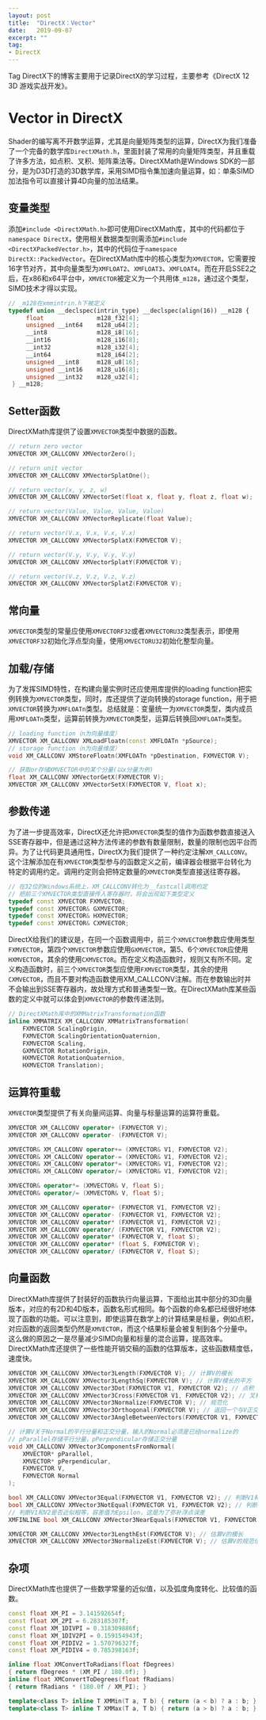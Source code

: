 ```yaml
---
layout: post
title:  "DirectX：Vector"
date:   2019-09-07
excerpt: ""
tag:
- DirectX
---
```


Tag DirectX下的博客主要用于记录DirectX的学习过程，主要参考《DirectX 12 3D 游戏实战开发》。

# Vector in DirectX

Shader的编写离不开数学运算，尤其是向量矩阵类型的运算，DirectX为我们准备了一个完备的数学库`DirectXMath.h`，里面封装了常用的向量矩阵类型，并且重载了许多方法，如点积、叉积、矩阵乘法等。DirectXMath是Windows SDK的一部分，是为D3D打造的3D数学库，采用SIMD指令集加速向量运算，如：单条SIMD加法指令可以直接计算4D向量的加法结果。

## 变量类型

添加`#include <DirectXMath.h>`即可使用DirectXMath库，其中的代码都位于`namespace DirectX`，使用相关数据类型则需添加`#include <DirectXPackedVector.h>`，其中的代码位于`namespace DirectX::PackedVector`。在DirectXMath库中的核心类型为`XMVECTOR`，它需要按16字节对齐，其中向量类型为`XMFLOAT2`、`XMFLOAT3`、`XMFLOAT4`。而在开启SSE2之后，在x86和x64平台中，`XMVECTOR`被定义为一个共用体`_m128`，通过这个类型，SIMD技术才得以实现。

```c++
// _m128在xmmintrin.h下被定义
typedef union __declspec(intrin_type) __declspec(align(16)) __m128 {
     float               m128_f32[4];
     unsigned __int64    m128_u64[2];
     __int8              m128_i8[16];
     __int16             m128_i16[8];
     __int32             m128_i32[4];
     __int64             m128_i64[2];
     unsigned __int8     m128_u8[16];
     unsigned __int16    m128_u16[8];
     unsigned __int32    m128_u32[4];
 } __m128;
```

## Setter函数

DirectXMath库提供了设置`XMVECTOR`类型中数据的函数。

```c++
// return zero vector
XMVECTOR XM_CALLCONV XMVectorZero();

// return unit vector
XMVECTOR XM_CALLCONV XMVectorSplatOne();

// return vector(x, y, z, w)
XMVECTOR XM_CALLCONV XMVectorSet(float x, float y, float z, float w);

// return vector(Value, Value, Value, Value)
XMVECTOR XM_CALLCONV XMVectorReplicate(float Value);

// return vector(V.x, V.x, V.x, V.x)
XMVECTOR XM_CALLCONV XMVectorSplatX(FXMVECTOR V);

// return vector(V.y, V.y, V.y, V.y)
XMVECTOR XM_CALLCONV XMVectorSplatY(FXMVECTOR V);

// return vector(V.z, V.z, V.z, V.z)
XMVECTOR XM_CALLCONV XMVectorSplatZ(FXMVECTOR V);
```

## 常向量

`XMVECTOR`类型的常量应使用`XMVECTORF32`或者`XMVECTORU32`类型表示，即使用`XMVECTORF32`初始化浮点型向量，使用`XMVECTORU32`初始化整型向量。

## 加载/存储

为了发挥SIMD特性，在构建向量实例时还应使用库提供的loading function把实例转换为`XMVECTOR`类型，同时，库还提供了逆向转换的storage function，用于把`XMVECTOR`转换为`XMFLOATn`类型。总结就是：变量统一为`XMVECTOR`类型，类内成员用`XMFLOATn`类型，运算前转换为`XMVECTOR`类型，运算后转换回`XMFLOATn`类型。

```c++
// loading function（n为向量维度）
XMVECTOR XM_CALLCONV XMLoadFloatn(const XMFLOATn *pSource);
// storage function（n为向量维度）
void XM_CALLCONV XMStoreFloatn(XMFLOATn *pDestination, FXMVECTOR V);

// 获取or存储XMVECTOR中的某个分量(以x分量为例)
float XM_CALLCONV XMVectorGetX(FXMVECTOR V);
XMVECTOR XM_CALLCONV XMVectorSetX(FXMVECTOR V, float x);
```

## 参数传递

为了进一步提高效率，DirectX还允许把`XMVECTOR`类型的值作为函数参数直接送入SSE寄存器中，但是通过这种方法传递的参数有数量限制，数量的限制也因平台而异。为了让代码更具通用性，DirectX为我们提供了一种约定注解`XM_CALLCONV`。这个注解添加在有`XMVECTOR`类型参与的函数定义之前，编译器会根据平台转化为特定的调用约定。调用约定则会把特定数量的`XMVECTOR`类型直接送往寄存器。

```c++
// 在32位的Windows系统上，XM_CALLCONV转化为__fastcall调用约定
// 把前三个XMVECTOR类型直接传入寄存器时，将会出现如下类型定义
typedef const XMVECTOR FXMVECTOR;
typedef const XMVECTOR& GXMVECTOR;
typedef const XMVECTOR& HXMVECTOR;
typedef const XMVECTOR& CXMVECTOR;
```

DirectX给我们的建议是，在同一个函数调用中，前三个`XMVECTOR`参数应使用类型`FXMVECTOR`，第四个`XMVECTOR`参数应使用`GXMVECTOR`，第5、6个`XMVECTOR`应使用`HXMVECTOR`，其余的使用`CXMVECTOR`。而在定义构造函数时，规则又有所不同。定义构造函数时，前三个`XMVECTOR`类型应使用`FXMVECTOR`类型，其余的使用`CXMVECTOR`，而且不要对构造函数使用XM_CALLCONV注解。而在参数输出时并不会输出到SSE寄存器内，故处理方式和普通类型一致。在DirectXMath库某些函数的定义中就可以体会到`XMVECTOR`的参数传递法则。

```c++
// DirectXMath库中的XMMatrixTransformation函数
inline XMMATRIX XM_CALLCONV XMMatrixTransformation(
	FXMVECTOR ScalingOrigin,
	FXMVECTOR ScalingOrientationQuaternion,
	FXMVECTOR Scaling,
	GXMVECTOR RotationOrigin,
	HXMVECTOR RotationQuaternion,
	HXMVECTOR Translation);
```

## 运算符重载

`XMVECTOR`类型提供了有关向量间运算、向量与标量运算的运算符重载。

```c++
XMVECTOR XM_CALLCONV operator+ (FXMVECTOR V);
XMVECTOR XM_CALLCONV operator- (FXMVECTOR V);

XMVECTOR& XM_CALLCONV operator+= (XMVECTOR& V1, FXMVECTOR V2);
XMVECTOR& XM_CALLCONV operator-= (XMVECTOR& V1, FXMVECTOR V2);
XMVECTOR& XM_CALLCONV operator*= (XMVECTOR& V1, FXMVECTOR V2);
XMVECTOR& XM_CALLCONV operator/= (XMVECTOR& V1, FXMVECTOR V2);

XMVECTOR& operator*= (XMVECTOR& V, float S);
XMVECTOR& operator/= (XMVECTOR& V, float S);

XMVECTOR XM_CALLCONV operator+ (FXMVECTOR V1, FXMVECTOR V2);
XMVECTOR XM_CALLCONV operator- (FXMVECTOR V1, FXMVECTOR V2);
XMVECTOR XM_CALLCONV operator* (FXMVECTOR V1, FXMVECTOR V2);
XMVECTOR XM_CALLCONV operator/ (FXMVECTOR V1, FXMVECTOR V2);
XMVECTOR XM_CALLCONV operator* (FXMVECTOR V, float S);
XMVECTOR XM_CALLCONV operator* (float S, FXMVECTOR V);
XMVECTOR XM_CALLCONV operator/ (FXMVECTOR V, float S);
```

## 向量函数

DirectXMath库提供了封装好的函数执行向量运算，下面给出其中部分的3D向量版本，对应的有2D和4D版本，函数名形式相同。每个函数的命名都已经很好地体现了函数的功能。可以注意到，即使运算在数学上的计算结果是标量，例如点积，对应函数的返回类型仍然是`XMVECTOR`，而这个结果标量会被复制到各个分量中。这么做的原因之一是尽量减少SIMD向量和标量的混合运算，提高效率。DirectXMath库还提供了一些性能开销交稿的函数的估算版本，这些函数精度低，速度快。

```c++
XMVECTOR XM_CALLCONV XMVector3Length(FXMVECTOR V); // 计算V的模长
XMVECTOR XM_CALLCONV XMVector3LengthSq(FXMVECTOR V); // 计算V模长的平方
XMVECTOR XM_CALLCONV XMVector3Dot(FXMVECTOR V1, FXMVECTOR V2); // 点积
XMVECTOR XM_CALLCONV XMVector3Cross(FXMVECTOR V1, FXMVECTOR V2); // 叉积
XMVECTOR XM_CALLCONV XMVector3Normalize(FXMVECTOR V); // 规范化
XMVECTOR XM_CALLCONV XMVector3Orthogonal(FXMVECTOR V); // 返回一个与V正交的向量
XMVECTOR XM_CALLCONV XMVector3AngleBetweenVectors(FXMVECTOR V1, FXMVECTOR V2); // 计算向量间的夹角

// 计算V关于Normal的平行分量和正交分量，输入的Normal必须是已经normalize的
// pParallel存储平行分量，pPerpendicular存储正交分量
void XM_CALLCONV XMVector3ComponentsFromNormal(
	XMVECTOR* pParallel,
	XMVECTOR* pPerpendicular,
	FXMVECTOR V,
	FXMVECTOR Normal
);

bool XM_CALLCONV XMVector3Equal(FXMVECTOR V1, FXMVECTOR V2); // 判断V1和V2是否相同
bool XM_CALLCONV XMVector3NotEqual(FXMVECTOR V1, FXMVECTOR V2); // 判断V1和V2是否不同
// 判断V1和V2是否近似相等，容差值为Epsilon，这是为了弥补浮点误差
XMFINLINE bool XM_CALLCONV XMVector3NearEquals(FXMVECTOR V1, FXMVECTOR V2, FXMVECTOR Epsilon);

XMVECTOR XM_CALLCONV XMVector3LengthEst(FXMVECTOR V); // 估算V的模长
XMVECTOR XM_CALLCONV XMVector3NormalizeEst(FXMVECTOR V); // 估算V的规范化向量
```

## 杂项

DirectXMath库也提供了一些数学常量的近似值，以及弧度角度转化、比较值的函数。

```c++
const float XM_PI = 3.141592654f;
const float XM_2PI = 6.283185307f;
const float XM_1DIVPI = 0.318309886f;
const float XM_1DIV2PI = 0.159154943f;
const float XM_PIDIV2 = 1.570796327f;
const float XM_PIDIV4 = 0.785398163f;

inline float XMConvertToRadians(float fDegrees)
{ return fDegrees * (XM_PI / 180.0f); }
inline float XMConvertToDegrees(float fRadians)
{ return fRadians * (180.0f / XM_PI); }

template<class T> inline T XMMin(T a, T b) { return (a < b) ? a : b; }
template<class T> inline T XMMax(T a, T b) { return (a > b) ? a : b; }
```

